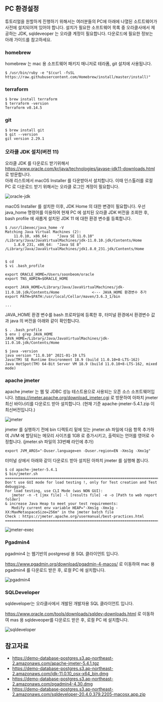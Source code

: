 
## PC 환경설정 ##

튜토리얼을 원할하게 진행하기 위해서는 여러분들의 PC에 아래에 나열된 소트트웨어가 사전에 설치되어져 있어야 합니다. 설치가 필요한 소프트웨어 목록 중 오라클사에서 제공하는 JDK, sqldeveoper 는 오라클 계정이 필요합니다. 다운로드에 필요한 정보는 아래 가이드를 참고하세요.



### homebrew ###

homebrew 는 mac 용 소프트웨어 패키지 매니저로 테라폼, git 설치에 사용됩니다.
```
$ /usr/bin/ruby -e "$(curl -fsSL https://raw.githubusercontent.com/Homebrew/install/master/install)"
```

### terraform ###

```
$ brew install terraform
$ terraform -version
Terraform v0.14.5
```

### git ###

```
$ brew install git
$ git --version
git version 2.29.1
```

### 오라클 JDK 설치(버전 11) ###

오라클 JDK 를 다운로드 받기위해서 https://www.oracle.com/kr/java/technologies/javase-jdk11-downloads.html 로 방문합니다.  
아래 리스트에서 macOS Installer 를 다운받아서 설치합니다. 이때 인스톨러를 로컬 PC 로 다운로드 받기 위해서는 오라클 로그인 계정이 필요합니다. 

![oracle-jdk](https://github.com/gnosia93/postgres-terraform/blob/main/prepare/images/oracle-jdk11.png)

macOS Installer 를 설치한 이후, JDK Home 의 대한 변경이 필요합니다. 우선 java_home 명령어를 이용하여 현재 PC 에 설치된 오라클 JDK 버전을 조회한 후, bash profile 에 새롭게 설치된 JDK 11 에 대한 환경 변수를 등록합니다. 

```
$ /usr/libexec/java_home -V
Matching Java Virtual Machines (2):
    11.0.10, x86_64:	"Java SE 11.0.10"	/Library/Java/JavaVirtualMachines/jdk-11.0.10.jdk/Contents/Home
    1.8.0_231, x86_64:	"Java SE 8"	/Library/Java/JavaVirtualMachines/jdk1.8.0_231.jdk/Contents/Home


$ cd 
$ vi .bash_profile

export ORACLE_HOME=/Users/soonbeom/oracle
export TNS_ADMIN=$ORACLE_HOME

export JAVA_HOME=/Library/Java/JavaVirtualMachines/jdk-11.0.10.jdk/Contents/Home               <--- JAVA_HOME 환경변수 추가
export PATH=$PATH:/usr/local/Cellar/maven/3.6.3_1/bin

...
```

JAVA_HOME 환경 변수를 bash 프로파일에 등록한 후, 터미널 환경에서 환경변수 값과 java 의 버전을 아래와 같이 확인합니다. 
```
$ . .bash_profile
$ env | grep JAVA_HOME
JAVA_HOME=/Library/Java/JavaVirtualMachines/jdk-11.0.10.jdk/Contents/Home

$ java -version
java version "11.0.10" 2021-01-19 LTS
Java(TM) SE Runtime Environment 18.9 (build 11.0.10+8-LTS-162)
Java HotSpot(TM) 64-Bit Server VM 18.9 (build 11.0.10+8-LTS-162, mixed mode)
```

### apache jmeter ###

apache jmeter 는 웹 및 JDBC 성능 테스트용으로 사용되는 오픈 소스 소프트웨어입니다.
https://jmeter.apache.org/download_jmeter.cgi 로 방문하여 아파치 jmeter 최신 바이너리를 다운로드 받아 설치합니다. (현재 기준 apache-jmeter-5.4.1.zip 이 최신버전입니다.)

![jmeter](https://github.com/gnosia93/postgres-terraform/blob/main/prepare/images/apache-jmeter.png)


jmeter 를 실행하기 전에 bin 디렉토리 밑에 있는 jmeter.sh 파일에 다음 항목 추가하여 JVM 에 할당되는 메모리 사이즈를 1GB 로 증가시키고, 출력되는 언어를 영어로 수정합니다. (jmeter.sh 파일의 33번째 라인에 추가) 
```
export JVM_ARGS="-Duser.language=en -Duser.region=EN -Xms1g -Xmx1g"
```

터미널 상에서 아래와 같이 다운로드 받아 설치된 아파치 jmeter 를 실행해 봅니다. 
```
$ cd apache-jmeter-5.4.1
$ bin/jmeter.sh 
================================================================================
Don't use GUI mode for load testing !, only for Test creation and Test debugging.
For load testing, use CLI Mode (was NON GUI):
   jmeter -n -t [jmx file] -l [results file] -e -o [Path to web report folder]
& increase Java Heap to meet your test requirements:
   Modify current env variable HEAP="-Xms1g -Xmx1g -XX:MaxMetaspaceSize=256m" in the jmeter batch file
Check : https://jmeter.apache.org/usermanual/best-practices.html
================================================================================
```

![jmeter-exec](https://github.com/gnosia93/postgres-terraform/blob/main/prepare/images/apache-jmeter-exec.png)


### Pgadmin4 ###

pgadmin4 는 웹기반의 postgresql 용 SQL 클라이언트 입니다. 

https://www.pgadmin.org/download/pgadmin-4-macos/ 로 이동하여 mac 용 pgadmin4 를 다운로드 받은 후, 로컬 PC 에 설치합니다. 

![pgadmin4](https://github.com/gnosia93/postgres-terraform/blob/main/prepare/images/pgadmin4.png)


### SQLDeveloper ###

sqldeveloper는 오라클사에서 개발된 개발자용 SQL 클라이언트 입니다. 
 
https://www.oracle.com/tools/downloads/sqldev-downloads.html 로 이동하여 mas 용 sqldeveoper를 다운로드 받은 후, 로컬 PC 에 설치합니다. 

![sqldeveloper](https://github.com/gnosia93/postgres-terraform/blob/main/prepare/images/sqldeveloper.png)



## 참고자료 ##

* https://demo-database-postgres.s3.ap-northeast-2.amazonaws.com/apache-jmeter-5.4.1.tgz
* https://demo-database-postgres.s3.ap-northeast-2.amazonaws.com/jdk-11.0.10_osx-x64_bin.dmg
* https://demo-database-postgres.s3.ap-northeast-2.amazonaws.com/pgadmin4-4.30.dmg
* https://demo-database-postgres.s3.ap-northeast-2.amazonaws.com/sqldeveloper-20.4.0.379.2205-macosx.app.zip



